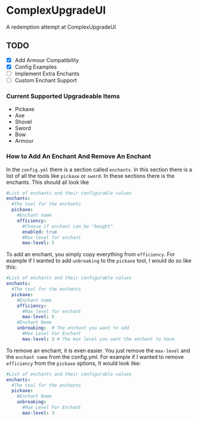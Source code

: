 # ComplexUpgradeUI

A redemption attempt at ComplexUpgradeUI

## TODO

- [x] Add Armour Compatibility
- [x] Config Examples
- [ ] Implement Extra Enchants
- [ ] Custom Enchant Support

### Current Supported Upgradeable Items

- Pickaxe
- Axe
- Shovel
- Sword
- Bow
- Armour

### How to Add An Enchant And Remove An Enchant
In the `config.yml` there is a section called `enchants`.
In this section there is a list of all the tools like `pickaxe` or `sword`.
In these sections there is the enchants. This should all look like 
```yaml
#List of enchants and their configurable values
enchants:
  #The tool for the enchants
  pickaxe:
    #Enchant name
    efficiency:
      #Choose if enchant can be "bought"
      enabled: true
      #Max level for enchant
      max-level: 5
```
To add an enchant, you simply copy everything from `efficiency`. For example if I wanted to add `unbreaking` to the `pickaxe` tool, I would do so like this: 
```yaml
#List of enchants and their configurable values
enchants:
  #The tool for the enchants
  pickaxe:
    #Enchant name
    efficiency:
      #Max level for enchant
      max-level: 5
    #Enchant Name
    unbreaking:  # The enchant you want to add
      #Max Level For Enchant
      max-level: 3 # The max level you want the enchant to have
```
To remove an enchant, it is even easier. You just remove the `max-level` and the `enchant name` from the config.yml. For example if I wanted to remove `efficiency` from the `pickaxe` options, It would look like: 
```yaml
#List of enchants and their configurable values
enchants:
  #The tool for the enchants
  pickaxe:
    #Enchant Name
    unbreaking:
      #Max Level For Enchant
      max-level: 3
```
